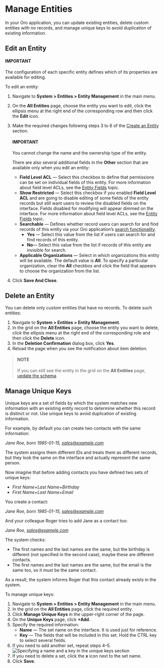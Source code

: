<a id="doc-entity-actions-edit"></a>

# Manage Entities

In your Oro application, you can update existing entities, delete custom entities with no records, and manage unique keys to avoid duplication of existing information.

## Edit an Entity

#### IMPORTANT
The configuration of each specific entity defines which of its properties are available for editing.

To edit an entity:

1. Navigate to **System > Entities > Entity Management** in the main menu.
2. On the **All Entities** page, choose the entity you want to edit, click the ellipsis menu at the right end of the corresponding row and then click the <i class="fa fa-edit fa-lg" aria-hidden="true"></i> **Edit** icon.
3. Make the required changes following steps 3 to 6 of the [Create an Entity](create-entities.md#doc-entity-actions-create) section.

   #### IMPORTANT
   You cannot change the name and the ownership type of the entity.

   There are also several additional fields in the **Other** section that are available only when you edit an entity:
   - **Field Level ACL** — Select this checkbox to define that permissions can be set on individual fields of this entity. For more information about field level ACLs, see the [Entity Fields](entity-fields/index.md#doc-entity-fields) topic.
   - **Show Restricted** — Select this checkbox if you enabled **Field Level ACL** and are going to disable editing of some fields of the entity records but still want users to review the disabled fields on the interface. Fields disabled for modifying will appear dimmed on the interface. For more information about field level ACLs, see the [Entity Fields](entity-fields/index.md#doc-entity-fields) topic.
   - **Searchable** — Defines whether record users can search for and find records of this entity via your Oro application’s [search functionality](../../../concept-guides/search/index.md#user-guide-getting-started-search).
     - **Yes** — Select this value from the list if users can search for and find records of this entity.
     - **No**— Select this value from the list if records of this entity are invisible for search.
   - **Applicable Organizations** — Select in which organizations this entity will be available. The default value is **All**. To specify a particular organization, clear the **All** checkbox and click the field that appears to choose the organization from the list.
4. Click **Save And Close**.

## Delete an Entity

You can delete only *custom* entities that have no records. To delete such entities:

1. Navigate to **System > Entities > Entity Management**.
2. In the grid on the **All Entities** page, choose the entity you want to delete, click the ellipsis menu at the right end of the corresponding role and then click the <i class="fas fa-trash-alt" aria-hidden="true"></i> **Delete** icon.
3. In the **Deletion Confirmation** dialog box, click **Yes**.
4. Reload the page when you see the notification about item deletion.

> #### NOTE
> If you can still see the entity in the grid on the **All Entities** page, [update the schema](manage-entity-fields.md#admin-guide-update-schema).

<a id="admin-guide-work-with-entities-unique-keys"></a>

## Manage Unique Keys

Unique keys are a set of fields by which the system matches new information with an existing entity record to determine whether this record is distinct or not. Use unique keys to avoid duplication of existing information.

For example, by default you can create two contacts with the same information:

*Jane Roe, born 1985-01-15, sales@example.com*

The system assigns them different IDs and treats them as different records, but they look the same on the interface and actually represent the same person.

Now imagine that before adding contacts you have defined two sets of unique keys:

* *First Name+Last Name+Birthday*
* *First Name+Last Name+Email*

You create a contact:

*Jane Roe, born 1985-01-15, sales@example.com*

And your colleague Roger tries to add Jane as a contact too:

*Jane Roe, sales@example.com*

The system checks:

- The first names and the last names are the same, but the birthday is different (not specified in the second case), maybe these are different contacts.
- The first names and the last names are the same, but the email is the same too, so it must be the same contact.

As a result, the system informs Roger that this contact already exists in the system.

To manage unique keys:

1. Navigate to **System > Entities > Entity Management** in the main menu.
2. In the grid on the **All Entities** page, click the required entity.
3. Click **Manage Unique Keys** in the upper-right corner of the page.
4. On the **Unique Keys** page, click **+Add**.
5. Specify the required information:
   - **Name** — The set name on the interface. It is used just for reference.
   - **Key** — The fields that will be included in this set. Hold the CTRL key to select several fields.
6. If you need to add another set, repeat steps 4–5.
   ![Specifying a name and a key in the unique keys section](user/img/system/entity_management/entity_manageuniquekeys.png)
7. If you need to delete a set, click the **x** icon next to the set name.
8. Click **Save**.

<!-- fa-bars = fa-navicon -->
<!-- Ic Tiles is used as Set As Default in saved views, and as tiles in display layout options -->
<!-- IcPencil refers to Rename in Commerce and Inline Editing in CRM -->
<!-- Check mark in the square. -->
<!-- SortDesc is also used as drop-down arrow -->
